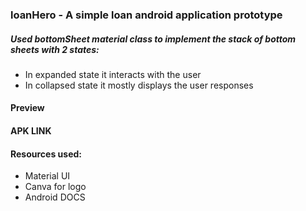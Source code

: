 ### loanHero - A simple loan android application prototype

##### Used bottomSheet material class to implement the stack of bottom sheets with 2 states:
- In expanded state it interacts with the user
- In collapsed state it mostly displays the user responses

#### Preview





#### APK LINK


#### Resources used:

- Material UI
- Canva for logo
- Android DOCS
